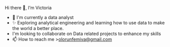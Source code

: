 Hi there 👋, I’m Victoria
- 🌱 I'm currently a data analyst 
- ✨ Exploring analytical engineering and learning how to use data to make the world a better place.
- I'm looking to collaborate on Data related projects to enhance my skills
- 📫 How to reach me >olorunfemiva@gmail.com 
<!---
victoriaao/victoriaao is a ✨ special ✨ repository because its `README.md` (this file) appears on your GitHub profile.
You can click the Preview link to take a look at your changes.
--->
